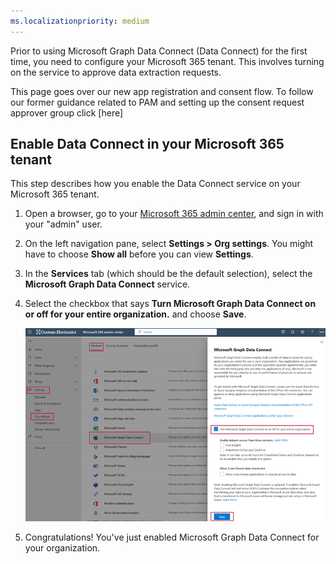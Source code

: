 ```yaml
---
ms.localizationpriority: medium
---
```


<!-- markdownlint-disable MD002 MD041 -->


Prior to using Microsoft Graph Data Connect (Data Connect) for the first time, you need to configure your Microsoft 365 tenant. This involves turning on the service to approve data extraction requests.

This page goes over our new app registration and consent flow. To follow our former guidance related to PAM and setting up the consent request approver group click [here]

## Enable Data Connect in your Microsoft 365 tenant

This step describes how you enable the Data Connect service on your Microsoft 365 tenant.

1. Open a browser, go to your [Microsoft 365 admin center](https://admin.microsoft.com/), and sign in with your "admin" user.

2. On the left navigation pane, select **Settings > Org settings**. You might have to choose **Show all** before you can view **Settings**.

3. In the **Services** tab (which should be the default selection), select the **Microsoft Graph Data Connect** service.

4. Select the checkbox that says **Turn Microsoft Graph Data Connect on or off for your entire organization.** and choose **Save**.

    ![A screenshot that shows the checkbox you have to tick to enable Microsoft Graph Data Connect for your entire organization.](../concepts/images/data-connect-m365-consent-approver-new.png)  

5. Congratulations! You've just enabled Microsoft Graph Data Connect for your organization.
